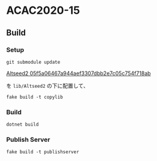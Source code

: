 # ACAC2020-15

## Build

### Setup

```shell
git submodule update
```

[Altseed2 05f5a06467a944aef3307dbb2e7c05c754f718ab](https://github.com/altseed/Altseed2-csharp/runs/1502649908)

を `lib/Altseed2` の下に配置して、

```
fake build -t copylib
```

### Build

```shell
dotnet build
```

### Publish Server

```shell
fake build -t publishserver
```
